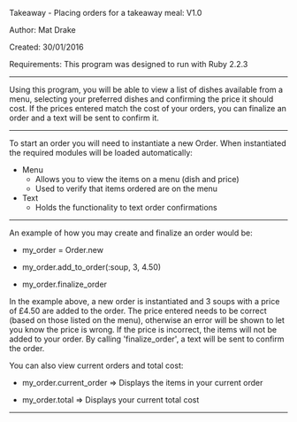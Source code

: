 Takeaway - Placing orders for a takeaway meal: V1.0

Author: Mat Drake

Created: 30/01/2016

Requirements: This program was designed to run with Ruby 2.2.3

-------------------------

Using this program, you will be able to view a list of dishes available from a menu, selecting your preferred dishes and confirming the price it should cost. If the prices entered match the cost of your orders, you can finalize an order and  a text will be sent to confirm it.

-------------------------

To start an order you will need to instantiate a new Order. When instantiated the required modules will be loaded automatically:

  - Menu
    - Allows you to view the items on a menu (dish and price)
    - Used to verify that items ordered are on the menu
  - Text
    - Holds the functionality to text order confirmations

-------------------------

An example of how you may create and finalize an order would be:

  - my_order = Order.new

  - my_order.add_to_order(:soup, 3, 4.50)

  - my_order.finalize_order

In the example above, a new order is instantiated and 3 soups with a price of £4.50 are added to the order. The price entered needs to be correct (based on those listed on the menu), otherwise an error will be shown to let you know the price is wrong. If the price is incorrect, the items will not be added to your order. By calling 'finalize_order', a text will be sent to confirm the order.

You can also view current orders and total cost:

  - my_order.current_order => Displays the items in your current order

  - my_order.total => Displays your current total cost

-------------------------
